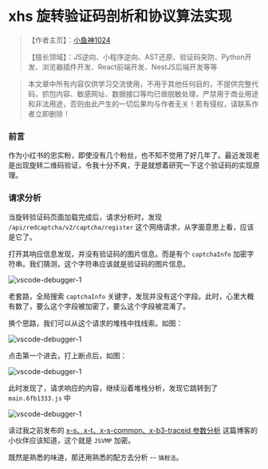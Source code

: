 # xhs 旋转验证码剖析和协议算法实现

> 【作者主页】：[小鱼神1024](https://blog.csdn.net/studypy1024)
>
> 【擅长领域】：JS逆向、小程序逆向、AST还原、验证码突防、Python开发、浏览器插件开发、React前端开发、NestJS后端开发等等

> 本文章中所有内容仅供学习交流使用，不用于其他任何目的，不提供完整代码，抓包内容、敏感网址、数据接口等均已做脱敏处理，严禁用于商业用途和非法用途，否则由此产生的一切后果均与作者无关！若有侵权，请联系作者立即删除！

### 前言

作为小红书的忠实粉，即使没有几个粉丝，也不知不觉用了好几年了。最近发现老是出现旋转二维码验证，令我十分不爽，于是就想着研究一下这个验证码的实现原理。

### 请求分析

当旋转验证码页面加载完成后，请求分析时，发现 `/api/redcaptcha/v2/captcha/register` 这个网络请求，从字面意思上看，应该是它了。

打开其响应信息发现，并没有验证码的图片信息。而是有个 `captchaInfo` 加密字符串。我们猜测，这个字符串应该就是验证码的图片信息。

![vscode-debugger-1](/images/captcha/xhs/1.png)

老套路，全局搜索 `captchaInfo` 关键字，发现并没有这个字段。此时，心里大概有数了，要么这个字段被加密了，要么这个字段被混淆了。

换个思路，我们可以从这个请求的堆栈中找线索。如图：

![vscode-debugger-1](/images/captcha/xhs/2.png)

点击第一个进去，打上断点后，如图：

![vscode-debugger-1](/images/captcha/xhs/3.png)

此时发现了，请求响应的内容，继续沿着堆栈分析，发现它跳转到了 `main.6fb1333.js` 中

![vscode-debugger-1](/images/captcha/xhs/4.png)

读过我之前发布的 [x-s、x-t、x-s-common、x-b3-traceid 参数分析](https://blog.csdn.net/studypy1024/article/details/139812528) 这篇博客的小伙伴应该知道，这个就是 `JSVMP` 加密。

既然是熟悉的味道，那还用熟悉的配方去分析 -- `插桩法`。
